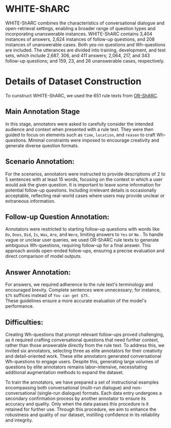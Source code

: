 # WHITE-ShARC

WHITE-ShARC combines the characteristics of conversational dialogue and open-retrieval settings, enabling a broader range of question types and incorporating unanswerable instances.
WHITE-ShARC contains 3,404 instances of answers, 2,624 instances of follow-up questions, and 208 instances of unanswerable cases.
Both yes-no questions and Wh-questions are included.
The utterances are divided into training, development, and test sets, which include 2,687, 306, and 411 answers; 2,064, 217, and 343 follow-up questions; and 159, 23, and 26 unanswerable cases, respectively.

# Details of Dataset Construction

To cunstruct WHITE-ShARC, we used the 651 rule texts from [OR-ShARC](https://github.com/Yifan-Gao/open_retrieval_conversational_machine_reading).

## Main Annotation Stage

In this stage, annotators were asked to carefully consider the intended audience and context when presented with a rule text. 
They were then guided to focus on elements such as `time`, `location`, and `reason` to craft Wh-questions. 
Minimal constraints were imposed to encourage creativity and generate diverse question formats.

## Scenario Annotation:

For the scenarios, annotators were instructed to provide descriptions of 2 to 5 sentences with at least 15 words, focusing on the context in which a user would ask the given question. 
It is important to leave some information for potential follow-up questions.
Including irrelevant details is occasionally acceptable, reflecting real-world cases where users may provide unclear or extraneous information.

## Follow-up Question Annotation:

Annotators were restricted to starting follow-up questions with words like `Do`, `Does`, `Did`, `Is`, `Was`, `Are`, and `Were`, limiting answers to `Yes` or `No` . 
To handle vague or unclear user queries, we used OR-ShARC rule texts to generate ambiguous Wh-questions, requiring follow-up for a final answer. 
This approach avoids open-ended follow-ups, ensuring a precise evaluation and direct comparison of model outputs.

## Answer Annotation:
For answers, we required adherence to the rule text's terminology and encouraged brevity. Complete sentences were unnecessary; for instance, `$75` suffices instead of `You can get $75.`  
These guidelines ensure a more accurate evaluation of the model's performance.

## Difficulties:  
Creating Wh-questions that prompt relevant follow-ups proved challenging, as it required crafting conversational questions that need further context, rather than those answerable directly from the rule text. 
To address this, we invited six annotators, selecting three as elite annotators for their creativity and detail-oriented work. 
These elite annotators generated conversational Wh-questions to engage users.
Despite this, generating large volumes of questions by elite annotators remains labor-intensive, necessitating additional augmentation methods to expand the dataset.

To train the annotators, we have prepared a set of instructional examples encompassing both conversational (multi-run dialogue) and non-conversational (single-run dialogue) formats.
Each data entry undergoes a secondary confirmation process by another annotator to ensure its accuracy and quality. 
Only when the data passes this procedure is it retained for further use.
Through this procedure, we aim to enhance the robustness and quality of our dataset, instilling confidence in its reliability and integrity.
